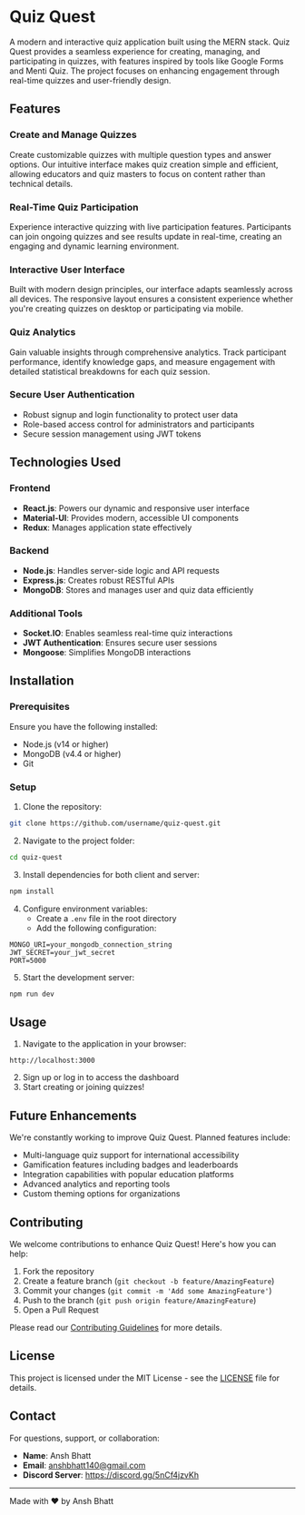 # Quiz Quest

A modern and interactive quiz application built using the MERN stack. Quiz Quest provides a seamless experience for creating, managing, and participating in quizzes, with features inspired by tools like Google Forms and Menti Quiz. The project focuses on enhancing engagement through real-time quizzes and user-friendly design.

## Features

### Create and Manage Quizzes
Create customizable quizzes with multiple question types and answer options. Our intuitive interface makes quiz creation simple and efficient, allowing educators and quiz masters to focus on content rather than technical details.

### Real-Time Quiz Participation
Experience interactive quizzing with live participation features. Participants can join ongoing quizzes and see results update in real-time, creating an engaging and dynamic learning environment.

### Interactive User Interface
Built with modern design principles, our interface adapts seamlessly across all devices. The responsive layout ensures a consistent experience whether you're creating quizzes on desktop or participating via mobile.

### Quiz Analytics
Gain valuable insights through comprehensive analytics. Track participant performance, identify knowledge gaps, and measure engagement with detailed statistical breakdowns for each quiz session.

### Secure User Authentication
- Robust signup and login functionality to protect user data
- Role-based access control for administrators and participants
- Secure session management using JWT tokens

## Technologies Used

### Frontend
- **React.js**: Powers our dynamic and responsive user interface
- **Material-UI**: Provides modern, accessible UI components
- **Redux**: Manages application state effectively

### Backend
- **Node.js**: Handles server-side logic and API requests
- **Express.js**: Creates robust RESTful APIs
- **MongoDB**: Stores and manages user and quiz data efficiently

### Additional Tools
- **Socket.IO**: Enables seamless real-time quiz interactions
- **JWT Authentication**: Ensures secure user sessions
- **Mongoose**: Simplifies MongoDB interactions

## Installation

### Prerequisites

Ensure you have the following installed:
- Node.js (v14 or higher)
- MongoDB (v4.4 or higher)
- Git

### Setup

1. Clone the repository:
```bash
git clone https://github.com/username/quiz-quest.git
```

2. Navigate to the project folder:
```bash
cd quiz-quest
```

3. Install dependencies for both client and server:
```bash
npm install
```

4. Configure environment variables:
   - Create a `.env` file in the root directory
   - Add the following configuration:
```plaintext
MONGO_URI=your_mongodb_connection_string
JWT_SECRET=your_jwt_secret
PORT=5000
```

5. Start the development server:
```bash
npm run dev
```

## Usage

1. Navigate to the application in your browser:
```
http://localhost:3000
```

2. Sign up or log in to access the dashboard
3. Start creating or joining quizzes!

## Future Enhancements

We're constantly working to improve Quiz Quest. Planned features include:
- Multi-language quiz support for international accessibility
- Gamification features including badges and leaderboards
- Integration capabilities with popular education platforms
- Advanced analytics and reporting tools
- Custom theming options for organizations

## Contributing

We welcome contributions to enhance Quiz Quest! Here's how you can help:

1. Fork the repository
2. Create a feature branch (`git checkout -b feature/AmazingFeature`)
3. Commit your changes (`git commit -m 'Add some AmazingFeature'`)
4. Push to the branch (`git push origin feature/AmazingFeature`)
5. Open a Pull Request

Please read our [Contributing Guidelines](CONTRIBUTING.md) for more details.

## License

This project is licensed under the MIT License - see the [LICENSE](LICENSE) file for details.

## Contact

For questions, support, or collaboration:

- **Name**: Ansh Bhatt
- **Email**: anshbhatt140@gmail.com
- **Discord Server**: https://discord.gg/5nCf4jzvKh

---

Made with ❤️ by Ansh Bhatt
